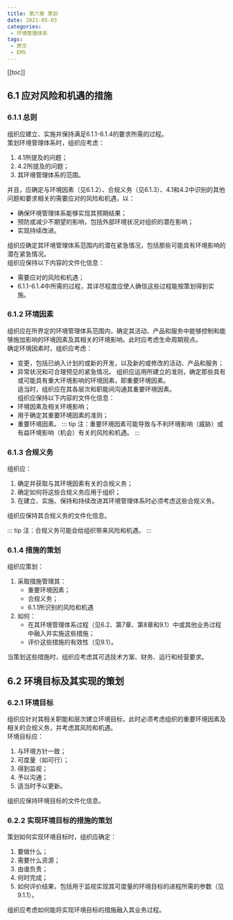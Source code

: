 ```yaml
---
title: 第六章 策划
date: 2021-05-03
categories:
 - 环境管理体系
tags:
 - 原文
 - EMS
---
```

[[toc]]
## 6.1 应对风险和机遇的措施
### 6.1.1 总则
组织应建立、实施并保持满足6.1.1-6.1.4的要求所需的过程。  
策划环境管理体系时，组织应考虑：  
1. 4.1所提及的问题；
2. 4.2所提及的问题；
3. 其环境管理体系的范围。

并且，应确定与环境因素（见6.1.2）、合规义务（见6.1.3）、4.1和4.2中识别的其他问题和要求相关的需要应对的风险和机遇，以：  
+ 确保环境管理体系能够实现其预期结果；
+ 预防或减少不期望的影响，包括外部环境状况对组织的潜在影响；
+ 实现持续改进。

组织应确定其环境管理体系范围内的潜在紧急情况，包括那些可能具有环境影响的潜在紧急情况。  
组织应保持以下内容的文件化信息：  
   + 需要应对的风险和机遇；
   + 6.1.1-6.1.4中所需的过程，其详尽程度应使人确信这些过程能按策划得到实施。

### 6.1.2 环境因素
组织应在所界定的环境管理体系范围内，确定其活动、产品和服务中能够控制和能够施加影响的环境因素及其相关的环境影响。此时应考虑生命周期观点。  
确定环境因素时，组织应考虑：  
+ 变更，包括已纳入计划的或新的开发，以及新的或修改的活动、产品和服务；
+ 异常状况和可合理预见的紧急情况。
组织应运用所建立的准则，确定那些具有或可能具有重大环境影响的环境因素，即重要环境因素。  
适当时，组织应在其各层次和职能间沟通其重要环境因素。  
组织应保持以下内容的文件化信息：  
+ 环境因素及相关环境影响；
+ 用于确定其重要环境因素的准则；
+ 重要环境因素。
::: tip
注：重要环境因素可能导致与不利环境影响（威胁）或有益环境影响（机会）有关的风险和机遇。
:::
### 6.1.3 合规义务
组织应：  
1. 确定并获取与其环境因素有关的合规义务；
2. 确定如何将这些合规义务应用于组织；
3. 在建立、实施、保持和持续改进其环境管理体系时必须考虑这些合规义务。

组织应保持其合规义务的文件化信息。

::: tip
注：合规义务可能会给组织带来风险和机遇。
:::
### 6.1.4 措施的策划
组织应策划：
1. 采取措施管理其：
    + 重要环境因素；
    + 合规义务；
    + 6.1.1所识别的风险和机遇
2. 如何：
    + 在其环境管理体系过程（见6.2、第7章、第8章和9.1）中或其他业务过程中融入并实施这些措施；
    + 评价这些措施的有效性（见9.1）。

当策划这些措施时，组织应考虑其可选技术方案、财务、运行和经营要求。  
## 6.2 环境目标及其实现的策划
### 6.2.1 环境目标
组织应针对其相关职能和层次建立环境目标，此时必须考虑组织的重要环境因素及相关的合规义务，并考虑其风险和机遇。  
环境目标应：  
1. 与环境方针一致；
2. 可度量（如可行）；
3. 得到监视；
4. 予以沟通；
5. 适当时予以更新。

组织应保持环境目标的文件化信息。  
### 6.2.2 实现环境目标的措施的策划
策划如何实现环境目标时，组织应确定：  
1. 要做什么；
2. 需要什么资源；
3. 由谁负责；
4. 何时完成；
5. 如何评价结果，包括用于监视实现其可度量的环境目标的进程所需的参数（见9.1.1）。  

组织应考虑如何能将实现环境目标的措施融入其业务过程。